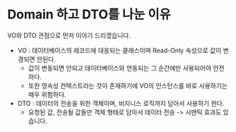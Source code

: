 # Domain 하고 DTO를 나눈 이유     
VO와 DTO 관점으로 먼저 이야기 드리겠습니다.      
    
* VO : 데이터베이스의 레코드에 대응되는 클래스이며 Read-Only 속성으로 값이 변경되면 안된다.      
  * 값이 변동되면 안되고 데이터베이스와 연동되는 그 순간에만 사용되어야 안전하다.         
  * 또한 영속성 컨텍스트라는 것이 존재하기에 VO의 인스턴스를 바로 사용하기는 매우 위험하다.          
* DTO : 데이터의 전송을 위한 객체이며, 비지니스 로직까지 담아서 사용하기 한다.    
  * 요청된 값, 전송될 값들만 객체 형태로 담아서 데이터 전송 -> 시맨틱 효과도 있습니다.   
  
  
  
